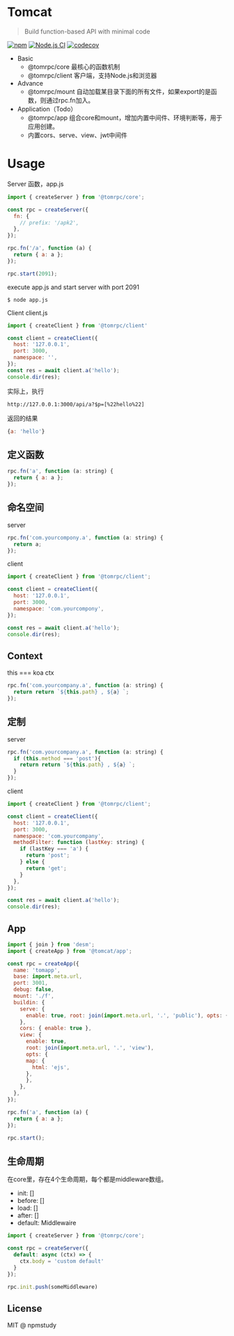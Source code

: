 # Tomcat

> Build function-based API with minimal code

[![npm](https://img.shields.io/npm/v/@tomrpc/core.svg)](https://www.npmjs.com/package/@tomrpc/core) [![Node.js CI](https://github.com/npmstudy/tomcat/actions/workflows/ci.yml/badge.svg)](https://github.com/npmstudy/tomcat/actions/workflows/ci.yml) [![codecov](https://codecov.io/gh/npmstudy/tomcat/graph/badge.svg?token=JKAAY92RBH)](https://codecov.io/gh/npmstudy/tomcat)


- Basic
  - @tomrpc/core 最核心的函数机制
  - @tomrpc/client 客户端，支持Node.js和浏览器
- Advance
  - @tomrpc/mount 自动加载某目录下面的所有文件，如果export的是函数，则通过rpc.fn加入。
- Application（Todo）
  - @tomrpc/app 组合core和mount，增加内置中间件、环境判断等，用于应用创建。
  - 内置cors、serve、view、jwt中间件


# Usage

Server 函数，app.js

```js
import { createServer } from '@tomrpc/core';

const rpc = createServer({
  fn: {
    // prefix: '/apk2',
  },
});

rpc.fn('/a', function (a) {
  return { a: a };
});

rpc.start(2091);

```

execute app.js and start server with port 2091

```
$ node app.js
```

Client client.js


```js
import { createClient } from '@tomrpc/client'

const client = createClient({
  host: '127.0.0.1',
  port: 3000,
  namespace: '',
});
const res = await client.a('hello');
console.dir(res);
```

实际上，执行

```
http://127.0.0.1:3000/api/a?$p=[%22hello%22]
```

返回的结果

```js
{a: 'hello'}
```

## 定义函数

```js
rpc.fn('a', function (a: string) {
  return { a: a };
});
```

## 命名空间

server

```js
rpc.fn('com.yourcompony.a', function (a: string) {
  return a;
});
```

client

```js
import { createClient } from '@tomrpc/client';

const client = createClient({
  host: '127.0.0.1',
  port: 3000,
  namespace: 'com.yourcompony',
});

const res = await client.a('hello');
console.dir(res);
```


## Context

this === koa ctx

```js
rpc.fn('com.yourcompany.a', function (a: string) {
  return return `${this.path} , ${a} `;
});
```

## 定制

server

```js
rpc.fn('com.yourcompany.a', function (a: string) {
  if (this.method === 'post'){
    return return `${this.path} , ${a} `;
  }
});
```

client

```js
import { createClient } from '@tomrpc/client';

const client = createClient({
  host: '127.0.0.1',
  port: 3000,
  namespace: 'com.yourcompany',
  methodFilter: function (lastKey: string) {
    if (lastKey === 'a') {
      return 'post';
    } else {
      return 'get';
    }
  },
});

const res = await client.a('hello');
console.dir(res);
```

## App

```js
import { join } from 'desm';
import { createApp } from '@tomcat/app';

const rpc = createApp({
  name: 'tomapp',
  base: import.meta.url,
  port: 3001,
  debug: false,
  mount: './f',
  buildin: {
    serve: {
      enable: true, root: join(import.meta.url, '.', 'public'), opts: {}
    },
    cors: { enable: true },
    view: {
      enable: true,
      root: join(import.meta.url, '.', 'view'),
      opts: {
      map: {
        html: 'ejs',
      },
      },
    },
  },
});

rpc.fn('a', function (a) {
  return { a: a };
});

rpc.start();
```

## 生命周期

在core里，存在4个生命周期，每个都是middleware数组。

- init: []
- before: []
- load: []
- after: []
- default: Middlewaire

```js
import { createServer } from '@tomrpc/core';

const rpc = createServer({
  default: async (ctx) => {
    ctx.body = 'custom default'
  }
});

rpc.init.push(someMiddleware)
```


## License

MIT @ npmstudy
